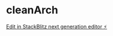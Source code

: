 # cleanArch

[Edit in StackBlitz next generation editor ⚡️](https://stackblitz.com/~/github.com/iborba/cleanArch)